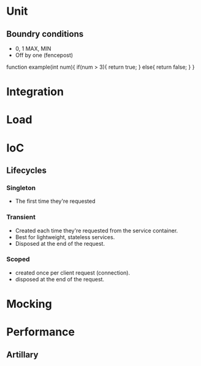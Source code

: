 # Unit
## Boundry conditions
- 0, 1 MAX, MIN
- Off by one (fencepost)

function example(int num){
    if(num > 3){
        return true;
    }
    else{
        return false;
    }
}

# Integration 

# Load

# IoC

## Lifecycles

### Singleton
- The first time they're requested

### Transient
- Created each time they're requested from the service container. 
- Best for lightweight, stateless services.
- Disposed at the end of the request.

### Scoped
- created once per client request (connection). 
- disposed at the end of the request.

# Mocking


# Performance
## Artillary
